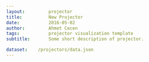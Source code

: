 ```yaml
---
layout:     	projector
title:     		New Projector
date:      		2016-05-02
author:     	Ahmet Cecen
tags:           projector visualization template
subtitle:    	Some short description of projector.

dataset:    /projectors/data.json
---
```

